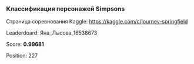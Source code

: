 ### Классификация персонажей Simpsons

Страница соревнования Kaggle: https://kaggle.com/c/journey-springfield

Leaderdoard: Яна_Лысова_16538673

Score: **0.99681**

Position: 227
